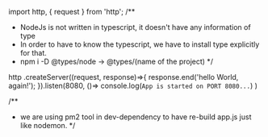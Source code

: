 import http, { request } from 'http';
/**
 * NodeJs is not written in typescript, it doesn't have any information of type
 * In order to have to know the typescript, we have to install type explicitly for that.
 * npm i -D @types/node -> @types/(name of the project)
 */

http
.createServer((request, response)=>{
    response.end('hello World, again!');
}).listen(8080, ()=> console.log(`App is started on PORT 8080...`)
)

/**
 * we are using pm2 tool in dev-dependency to have re-build app.js just like nodemon.
 */